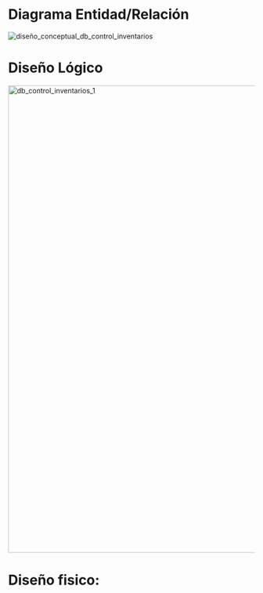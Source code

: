 # Diagrama Entidad/Relación
![diseño_conceptual_db_control_inventarios](https://github.com/user-attachments/assets/10494ff3-d097-443c-93b4-6f3baf4e4e51)

# Diseño Lógico
<img width="1447" height="953" alt="db_control_inventarios_1" src="https://github.com/user-attachments/assets/1d44b5cb-d787-476e-b955-af092fb93221" />

# Diseño fisico:
